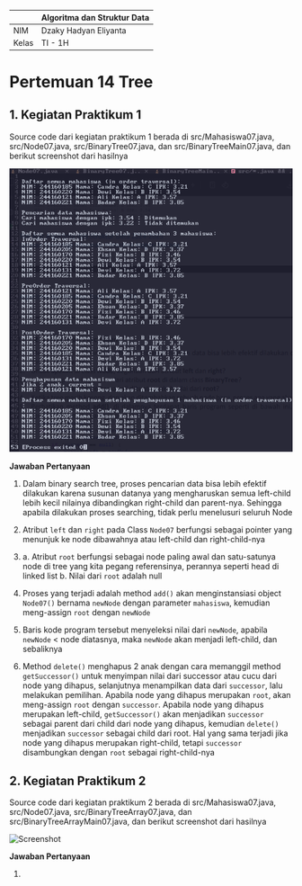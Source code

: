 | | Algoritma dan Struktur Data|
|--|--|
| NIM | Dzaky Hadyan Eliyanta |
| Kelas | TI - 1H |

# Pertemuan 14 Tree

## 1. Kegiatan Praktikum 1

Source code dari kegiatan praktikum 1 berada di src/Mahasiswa07.java, src/Node07.java, src/BinaryTree07.java, dan src/BinaryTreeMain07.java, dan berikut screenshot dari hasilnya

![Screenshot](img/praktikum1.png)

**Jawaban Pertanyaan**

1. Dalam binary search tree, proses pencarian data bisa lebih efektif dilakukan karena susunan datanya yang mengharuskan semua left-child lebih kecil nilainya dibandingkan right-child dan parent-nya. Sehingga apabila dilakukan proses searching, tidak perlu menelusuri seluruh Node

2. Atribut `left` dan `right` pada Class `Node07` berfungsi sebagai pointer yang menunjuk ke node dibawahnya atau left-child dan right-child-nya

3. a. Atribut `root` berfungsi sebagai node paling awal dan satu-satunya node di tree yang kita pegang referensinya, perannya seperti head di linked list
b. Nilai dari `root` adalah null

4. Proses yang terjadi adalah method `add()` akan menginstansiasi object `Node07()` bernama `newNode` dengan parameter `mahasiswa`, kemudian meng-assign `root` dengan `newNode`

5. Baris kode program tersebut menyeleksi nilai dari `newNode`, apabila `newNode` < node diatasnya, maka `newNode` akan menjadi left-child, dan sebaliknya

6. Method `delete()` menghapus 2 anak dengan cara memanggil method `getSuccessor()` untuk menyimpan nilai dari successor atau cucu dari node yang dihapus, selanjutnya menampilkan data dari `successor`, lalu melakukan pemilihan. Apabila node yang dihapus merupakan `root`, akan meng-assign `root` dengan `successor`. Apabila node yang dihapus merupakan left-child, `getSuccessor()` akan menjadikan `successor` sebagai parent dari child dari node yang dihapus, kemudian `delete()` menjadikan `successor` sebagai child dari root. Hal yang sama terjadi jika node yang dihapus merupakan right-child, tetapi `successor` disambungkan dengan `root` sebagai right-child-nya

## 2. Kegiatan Praktikum 2

Source code dari kegiatan praktikum 2 berada di src/Mahasiswa07.java, src/Node07.java, src/BinaryTreeArray07.java, dan src/BinaryTreeArrayMain07.java, dan berikut screenshot dari hasilnya

![Screenshot](img/Screenshot%202025-05-26%20114745.png)

**Jawaban Pertanyaan**

1. 
